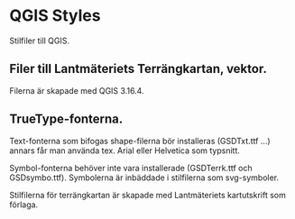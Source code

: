 ﻿# QGIS Styles
Stilfiler till QGIS.

## Filer till Lantmäteriets Terrängkartan, vektor.
Filerna är skapade med QGIS 3.16.4.

## TrueType-fonterna. 
Text-fonterna som bifogas shape-filerna bör installeras (GSDTxt.ttf ...) annars får man använda tex. Arial eller Helvetica som typsnitt.

Symbol-fonterna behöver inte vara installerade (GSDTerrk.ttf och GSDsymbo.ttf). Symbolerna är inbäddade i stilfilerna som svg-symboler.

Stilfilerna för terrängkartan är skapade med Lantmäteriets kartutskrift som förlaga.
